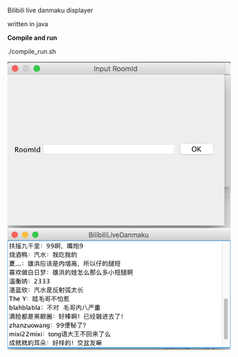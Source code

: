 Bilibili live danmaku displayer

written in java

**Compile and run**

./compile_run.sh

![launch](/screenshots/launch.png)
![show](/screenshots/show.png)
